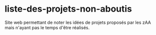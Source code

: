 # liste-des-projets-non-aboutis
Site web permettant de noter les idées de projets proposés par les zAA mais n'ayant pas le temps d'être réalisés.
